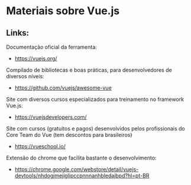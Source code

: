 # Materiais sobre Vue.js

## Links:

Documentação oficial da ferramenta:

- https://vuejs.org/

Compilado de bibliotecas e boas práticas, para desenvolvedores de diversos níveis:

- https://github.com/vuejs/awesome-vue

Site com diversos cursos especializados para treinamento no framework Vue.js:

- https://vuejsdevelopers.com/

Site com cursos (gratuitos e pagos) desenvolvidos pelos profissionais do Core Team do Vue (tem descontos para brasileiros)

- https://vueschool.io/

Extensão do chrome que facilita bastante o desenvolvimento:

- https://chrome.google.com/webstore/detail/vuejs-devtools/nhdogjmejiglipccpnnnanhbledajbpd?hl=pt-BR

